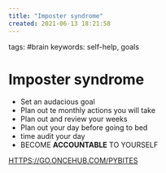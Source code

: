 ```yaml
---
title: "Imposter syndrome"
created: 2021-06-13 18:21:58
---
```


tags: #brain
keywords: self-help, goals

# Imposter syndrome

- Set an audacious goal
- Plan out te monthly actions you will take
- Plan out and review your weeks
- Plan out your day before going to bed
- time audit your day
- BECOME **ACCOUNTABLE** TO YOURSELF

[HTTPS://GO.ONCEHUB.COM/PYBITES](HTTPS://GO.ONCEHUB.COM/PYBITES)
